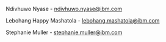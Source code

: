 Ndivhuwo Nyase - ndivhuwo.nyase@ibm.com

Lebohang Happy Mashatola - lebohang.mashatola@ibm.com

Stephanie Muller - stephanie.muller@ibm.com
